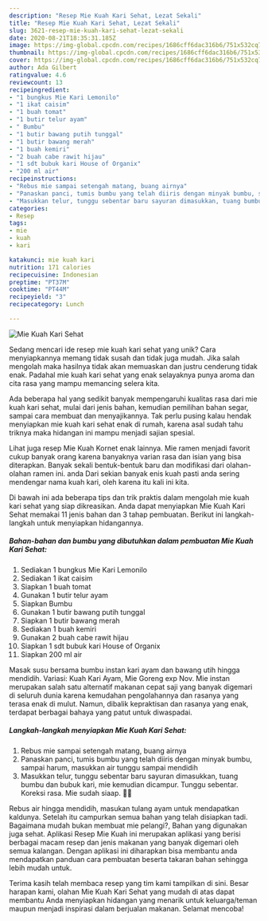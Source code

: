 ```yaml
---
description: "Resep Mie Kuah Kari Sehat, Lezat Sekali"
title: "Resep Mie Kuah Kari Sehat, Lezat Sekali"
slug: 3621-resep-mie-kuah-kari-sehat-lezat-sekali
date: 2020-08-21T18:35:31.185Z
image: https://img-global.cpcdn.com/recipes/1686cff6dac316b6/751x532cq70/mie-kuah-kari-sehat-foto-resep-utama.jpg
thumbnail: https://img-global.cpcdn.com/recipes/1686cff6dac316b6/751x532cq70/mie-kuah-kari-sehat-foto-resep-utama.jpg
cover: https://img-global.cpcdn.com/recipes/1686cff6dac316b6/751x532cq70/mie-kuah-kari-sehat-foto-resep-utama.jpg
author: Ada Gilbert
ratingvalue: 4.6
reviewcount: 13
recipeingredient:
- "1 bungkus Mie Kari Lemonilo"
- "1 ikat caisim"
- "1 buah tomat"
- "1 butir telur ayam"
- " Bumbu"
- "1 butir bawang putih tunggal"
- "1 butir bawang merah"
- "1 buah kemiri"
- "2 buah cabe rawit hijau"
- "1 sdt bubuk kari House of Organix"
- "200 ml air"
recipeinstructions:
- "Rebus mie sampai setengah matang, buang airnya"
- "Panaskan panci, tumis bumbu yang telah diiris dengan minyak bumbu, sampai harum, masukkan air tunggu sampai mendidih"
- "Masukkan telur, tunggu sebentar baru sayuran dimasukkan, tuang bumbu dan bubuk kari, mie kemudian dicampur. Tunggu sebentar. Koreksi rasa. Mie sudah siaap. 🍜🍜"
categories:
- Resep
tags:
- mie
- kuah
- kari

katakunci: mie kuah kari 
nutrition: 171 calories
recipecuisine: Indonesian
preptime: "PT37M"
cooktime: "PT44M"
recipeyield: "3"
recipecategory: Lunch

---
```



![Mie Kuah Kari Sehat](https://img-global.cpcdn.com/recipes/1686cff6dac316b6/751x532cq70/mie-kuah-kari-sehat-foto-resep-utama.jpg)

Sedang mencari ide resep mie kuah kari sehat yang unik? Cara menyiapkannya memang tidak susah dan tidak juga mudah. Jika salah mengolah maka hasilnya tidak akan memuaskan dan justru cenderung tidak enak. Padahal mie kuah kari sehat yang enak selayaknya punya aroma dan cita rasa yang mampu memancing selera kita.

Ada beberapa hal yang sedikit banyak mempengaruhi kualitas rasa dari mie kuah kari sehat, mulai dari jenis bahan, kemudian pemilihan bahan segar, sampai cara membuat dan menyajikannya. Tak perlu pusing kalau hendak menyiapkan mie kuah kari sehat enak di rumah, karena asal sudah tahu triknya maka hidangan ini mampu menjadi sajian spesial.

Lihat juga resep Mie Kuah Kornet enak lainnya. Mie ramen menjadi favorit cukup banyak orang karena banyaknya varian rasa dan isian yang bisa diterapkan. Banyak sekali bentuk-bentuk baru dan modifikasi dari olahan-olahan ramen ini. anda Dari sekian banyak enis kuah pasti anda sering mendengar nama kuah kari, oleh karena itu kali ini kita.


Di bawah ini ada beberapa tips dan trik praktis dalam mengolah mie kuah kari sehat yang siap dikreasikan. Anda dapat menyiapkan Mie Kuah Kari Sehat memakai 11 jenis bahan dan 3 tahap pembuatan. Berikut ini langkah-langkah untuk menyiapkan hidangannya.

<!--inarticleads1-->

##### Bahan-bahan dan bumbu yang dibutuhkan dalam pembuatan Mie Kuah Kari Sehat:

1. Sediakan 1 bungkus Mie Kari Lemonilo
1. Sediakan 1 ikat caisim
1. Siapkan 1 buah tomat
1. Gunakan 1 butir telur ayam
1. Siapkan  Bumbu
1. Gunakan 1 butir bawang putih tunggal
1. Siapkan 1 butir bawang merah
1. Sediakan 1 buah kemiri
1. Gunakan 2 buah cabe rawit hijau
1. Siapkan 1 sdt bubuk kari House of Organix
1. Siapkan 200 ml air


Masak susu bersama bumbu instan kari ayam dan bawang utih hingga mendidih. Variasi: Kuah Kari Ayam, Mie Goreng exp Nov. Mie instan merupakan salah satu alternatif makanan cepat saji yang banyak digemari di seluruh dunia karena kemudahan pengolahannya dan rasanya yang terasa enak di mulut. Namun, dibalik kepraktisan dan rasanya yang enak, terdapat berbagai bahaya yang patut untuk diwaspadai. 

<!--inarticleads2-->

##### Langkah-langkah menyiapkan Mie Kuah Kari Sehat:

1. Rebus mie sampai setengah matang, buang airnya
1. Panaskan panci, tumis bumbu yang telah diiris dengan minyak bumbu, sampai harum, masukkan air tunggu sampai mendidih
1. Masukkan telur, tunggu sebentar baru sayuran dimasukkan, tuang bumbu dan bubuk kari, mie kemudian dicampur. Tunggu sebentar. Koreksi rasa. Mie sudah siaap. 🍜🍜


Rebus air hingga mendidih, masukan tulang ayam untuk mendapatkan kaldunya. Setelah itu campurkan semua bahan yang telah disiapkan tadi. Bagaimana mudah bukan membuat mie pelangi?, Bahan yang digunakan juga sehat. Aplikasi Resep Mie Kuah ini merupakan aplikasi yang berisi berbagai macam resep dan jenis makanan yang banyak digemari oleh semua kalangan. Dengan aplikasi ini diharapkan bisa membantu anda mendapatkan panduan cara pembuatan beserta takaran bahan sehingga lebih mudah untuk. 

Terima kasih telah membaca resep yang tim kami tampilkan di sini. Besar harapan kami, olahan Mie Kuah Kari Sehat yang mudah di atas dapat membantu Anda menyiapkan hidangan yang menarik untuk keluarga/teman maupun menjadi inspirasi dalam berjualan makanan. Selamat mencoba!
